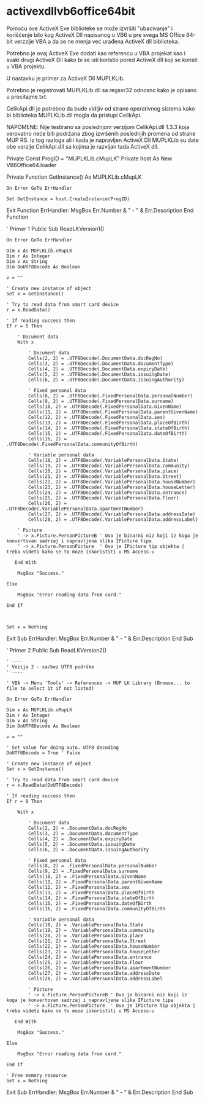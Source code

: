 # activexdllvb6office64bit
Pomoću ove ActiveX Exe biblioteke se može izvršiti "ubacivanje" i korišćenje bilo kog ActiveX Dll napisanog u VB6 u pre svega MS Office 64-bit verzzije VBA a da se ne menja već urađena ActiveX dll biblioteka.

Potrebno je ovaj ActiveX Exe dodati kao referencu u VBA projekat kao i svaki drugi ActiveX Dll kako bi se isti koristio pored ActiveX dll koji se koristi u VBA projektu.

U nastavku je primer za ActiveX Dll MUPLKLib.

Potrebno je registrovati MUPLKLib.dll sa regsvr32 odnosno kako je opisano u procitajme.txt.

CelikApi.dll je potrebno da bude vidljiv od strane operativnog sistema kako bi biblioteka MUPLKLib.dll mogla da pristupi CelikApi.

NAPOMENE:
Nije testirano sa poslednjom verzijom CelikApi.dll 1.3.3 koja verovatno neće biti podržana zbog izvršenih poslednjih promena od strane MUP RS.
Iz tog razloga ali i kada je napravljen ActiveX Dll MUPLKLib su date obe verzije CelikApi.dll sa kojima je razvijan tada ActiveX dll.

Private Const ProgID = "MUPLKLib.cMupLK"
Private host As New VB6Office64.loader

Private Function GetInstance() As MUPLKLib.cMupLK

    On Error GoTo ErrHandler

    Set GetInstance = host.CreateInstance(ProgID)
    

Exit Function
ErrHandler:
    MsgBox Err.Number & " - " & Err.Description
End Function

' Primer 1
Public Sub ReadLKVersion1()

    On Error GoTo ErrHandler

    Dim x As MUPLKLib.cMupLK
    Dim r As Integer
    Dim v As String
    Dim DoUTF8Decode As Boolean
    
    v = ""
    
    ' Create new instance of object
    Set x = GetInstance()
    
    ' Try to read data from smart card device
    r = x.ReadData()
    
    ' If reading success then
    If r = 0 Then
    
        ' Document data
        With x
        
            ' Document data
            Cells(2, 2) = .UTF8Decode(.DocumentData.docRegNo)
            Cells(3, 2) = .UTF8Decode(.DocumentData.documentType)
            Cells(4, 2) = .UTF8Decode(.DocumentData.expiryDate)
            Cells(5, 2) = .UTF8Decode(.DocumentData.issuingDate)
            Cells(6, 2) = .UTF8Decode(.DocumentData.issuingAuthority)
            
            ' Fixed personal data
            Cells(8, 2) = .UTF8Decode(.FixedPersonalData.personalNumber)
            Cells(9, 2) = .UTF8Decode(.FixedPersonalData.surname)
            Cells(10, 2) = .UTF8Decode(.FixedPersonalData.GivenName)
            Cells(11, 2) = .UTF8Decode(.FixedPersonalData.parentGivenName)
            Cells(12, 2) = .UTF8Decode(.FixedPersonalData.sex)
            Cells(13, 2) = .UTF8Decode(.FixedPersonalData.placeOfBirth)
            Cells(14, 2) = .UTF8Decode(.FixedPersonalData.stateOfBirth)
            Cells(15, 2) = .UTF8Decode(.FixedPersonalData.dateOfBirth)
            Cells(16, 2) = .UTF8Decode(.FixedPersonalData.communityOfBirth)
            
            ' Variable personal data
            Cells(18, 2) = .UTF8Decode(.VariablePersonalData.State)
            Cells(19, 2) = .UTF8Decode(.VariablePersonalData.community)
            Cells(20, 2) = .UTF8Decode(.VariablePersonalData.place)
            Cells(21, 2) = .UTF8Decode(.VariablePersonalData.Street)
            Cells(22, 2) = .UTF8Decode(.VariablePersonalData.houseNumber)
            Cells(23, 2) = .UTF8Decode(.VariablePersonalData.houseLetter)
            Cells(24, 2) = .UTF8Decode(.VariablePersonalData.entrance)
            Cells(25, 2) = .UTF8Decode(.VariablePersonalData.Floor)
            Cells(26, 2) = .UTF8Decode(.VariablePersonalData.apartmentNumber)
            Cells(27, 2) = .UTF8Decode(.VariablePersonalData.addressDate)
            Cells(28, 2) = .UTF8Decode(.VariablePersonalData.addressLabel)
    
        ' Picture
        ' -> x.Picture.PersonPictureB ' Ovo je binarni niz koji iz koga je konvertovan sadrzaj i napravljena slika IPicture tipa
        ' -> x.Picture.PersonPicture  ' Ovo je IPicture tip objekta | treba videti kako se to moze iskoristiti u MS Access-u
       
       End With
       
        MsgBox "Success."
        
    Else
        
        MsgBox "Error reading data from card."
        
    End If
    
    
    
    Set x = Nothing
    
Exit Sub
ErrHandler:
    MsgBox Err.Number & " - " & Err.Description
End Sub


' Primer 2
Public Sub ReadLKVersion2()

    ' ----
    ' Vezija 2 - sa/bez UTF8 podrške
    ' ----

    ' VBA -> Menu 'Tools' -> References -> MUP LK Library (Browse... to file to select it if not listed)

    On Error GoTo ErrHandler

    Dim x As MUPLKLib.cMupLK
    Dim r As Integer
    Dim v As String
    Dim DoUTF8Decode As Boolean
    
    v = ""
    
    ' Set value for doing auto. UTF8 decoding
    DoUTF8Decode = True ' False
    
    ' Create new instance of object
    Set x = GetInstance()
    
    ' Try to read data from smart card device
    r = x.ReadData(DoUTF8Decode)
    
    ' If reading success then
    If r = 0 Then
    
        With x
    
            ' Document data
            Cells(2, 2) = .DocumentData.docRegNo
            Cells(3, 2) = .DocumentData.documentType
            Cells(4, 2) = .DocumentData.expiryDate
            Cells(5, 2) = .DocumentData.issuingDate
            Cells(6, 2) = .DocumentData.issuingAuthority
            
            ' Fixed personal data
            Cells(8, 2) = .FixedPersonalData.personalNumber
            Cells(9, 2) = .FixedPersonalData.surname
            Cells(10, 2) = .FixedPersonalData.GivenName
            Cells(11, 2) = .FixedPersonalData.parentGivenName
            Cells(12, 2) = .FixedPersonalData.sex
            Cells(13, 2) = .FixedPersonalData.placeOfBirth
            Cells(14, 2) = .FixedPersonalData.stateOfBirth
            Cells(15, 2) = .FixedPersonalData.dateOfBirth
            Cells(16, 2) = .FixedPersonalData.communityOfBirth
            
            ' Variable personal data
            Cells(18, 2) = .VariablePersonalData.State
            Cells(19, 2) = .VariablePersonalData.community
            Cells(20, 2) = .VariablePersonalData.place
            Cells(21, 2) = .VariablePersonalData.Street
            Cells(22, 2) = .VariablePersonalData.houseNumber
            Cells(23, 2) = .VariablePersonalData.houseLetter
            Cells(24, 2) = .VariablePersonalData.entrance
            Cells(25, 2) = .VariablePersonalData.Floor
            Cells(26, 2) = .VariablePersonalData.apartmentNumber
            Cells(27, 2) = .VariablePersonalData.addressDate
            Cells(28, 2) = .VariablePersonalData.addressLabel
        
            ' Picture
            ' -> x.Picture.PersonPictureB ' Ovo je binarni niz koji iz koga je konvertovan sadrzaj i napravljena slika IPicture tipa
            ' -> x.Picture.PersonPicture  ' Ovo je IPicture tip objekta | treba videti kako se to moze iskoristiti u MS Access-u
            
       End With
       
        MsgBox "Success."
        
    Else
        
        MsgBox "Error reading data from card."
        
    End If
    
    ' Free memory resource
    Set x = Nothing
    
    
Exit Sub
ErrHandler:
    MsgBox Err.Number & " - " & Err.Description
End Sub
